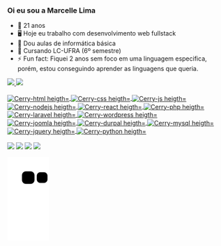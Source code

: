 ### Oi eu sou a Marcelle Lima
- 🔭 21 anos
- 🖥️ Hoje eu trabalho com desenvolvimento web fullstack 
- 🥇 Dou aulas de informática básica 
- 🌱 Cursando LC-UFRA (6º semestre)
- ⚡ Fun fact: Fiquei 2 anos sem foco em uma linguagem especifica, porém, estou conseguindo aprender as linguagens que queria.

<div>
  <a href="https://github.com/Cerry0101">
  <img height="180em" src="https://github-readme-stats.vercel.app/api?username=cerry0101&show_icons=true&theme=dracula&include_all_commits=true&count_private=true"/>
  <img height="180em" src="https://github-readme-stats.vercel.app/api/top-langs/?username=cerry0101&layout=compact&langs_count=16&theme=dracula"/>
</div>

<div style="display: inline_block"><br> 
  <img align="center" alt="Cerry-html heigth="30" width="40" src="https://cdn.jsdelivr.net/gh/devicons/devicon/icons/html5/html5-original.svg" />
  <img align="center" alt="Cerry-css heigth="30" width="40"  src="https://cdn.jsdelivr.net/gh/devicons/devicon/icons/css3/css3-original.svg" />
  <img align="center" alt="Cerry-js heigth="30" width="40"  src="https://cdn.jsdelivr.net/gh/devicons/devicon/icons/javascript/javascript-original.svg" />
  <img align="center" alt="Cerry-nodejs heigth="30" width="40"  src="https://cdn.jsdelivr.net/gh/devicons/devicon/icons/nodejs/nodejs-original.svg" />
  <img align="center" alt="Cerry-react heigth="30" width="40"  src="https://cdn.jsdelivr.net/gh/devicons/devicon/icons/react/react-original.svg" />
  <img align="center" alt="Cerry-php heigth="30" width="40"  src="https://cdn.jsdelivr.net/gh/devicons/devicon/icons/php/php-original.svg" />
  <img align="center" alt="Cerry-laravel heigth="30" width="40" src="https://cdn.jsdelivr.net/gh/devicons/devicon/icons/laravel/laravel-plain.svg" />
  <img align="center" alt="Cerry-wordpress heigth="30" width="40"  src="https://cdn.jsdelivr.net/gh/devicons/devicon/icons/wordpress/wordpress-original.svg" />
  <img align="center" alt="Cerry-joomla heigth="30" width="40"  src="https://cdn-icons-png.flaticon.com/512/5969/5969117.png" />
  <img align="center" alt="Cerry-durpal heigth="30" width="40"  src="https://cdn.jsdelivr.net/gh/devicons/devicon/icons/drupal/drupal-original.svg" />
  <img align="center" alt="Cerry-mysql heigth="30" width="40"  src="https://cdn.jsdelivr.net/gh/devicons/devicon/icons/mysql/mysql-original.svg" />
  <img align="center" alt="Cerry-jquery heigth="30" width="40"  src="https://cdn.jsdelivr.net/gh/devicons/devicon/icons/jquery/jquery-original.svg" />
  <img align="center" alt="Cerry-python heigth="30" width="40"  src="https://cdn.jsdelivr.net/gh/devicons/devicon/icons/python/python-original.svg" />
                                                                                                                                                   
</div>
<br>
<div>
  <a href="https://www.linkedin.com/in/marcelle-lima-a61384190/" target="_blank"><img src="https://img.shields.io/badge/LinkedIn-0077B5?style=for-the-badge&logo=linkedin&logoColor=white" target="_blank"></a>
  <a href="https://www.facebook.com/marcela.hyuuga.1654/" target="_blank"><img src="https://img.shields.io/badge/Facebook-1877F2?style=for-the-badge&logo=facebook&logoColor=white" target="_blank"></a>         
  <a href="https://www.instagram.com/marcelle0101/" target="_blank"><img src="https://img.shields.io/badge/Instagram-E4405F?style=for-the-badge&logo=instagram&logoColor=white" target="_blank"></a> 
  <a href="https://www.instagram.com/cerry0101/" target="_blank"><img src="https://img.shields.io/badge/Instagram-E4405F?style=for-the-badge&logo=instagram&logoColor=white" target="_blank"></a>
  
</div>
                                                                                
![Snake animation](https://github.com/cerry0101/cerry0101/blob/output/github-contribution-grid-snake.svg)

</div>
